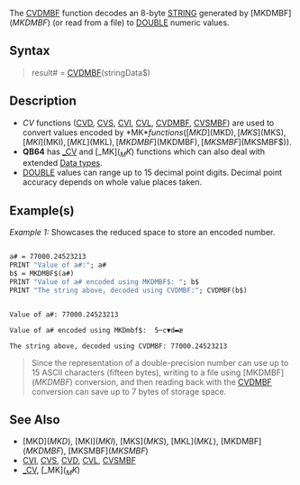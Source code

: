 The [CVDMBF](CVDMBF) function decodes an 8-byte [STRING](STRING) generated by [MKDMBF$](MKDMBF$) (or read from a file) to [DOUBLE](DOUBLE) numeric values.

## Syntax

> result# = [CVDMBF](CVDMBF)(stringData$)

## Description

* *CV* functions ([CVD](CVD), [CVS](CVS), [CVI](CVI), [CVL](CVL), [CVDMBF](CVDMBF), [CVSMBF](CVSMBF)) are used to convert values encoded by *MK$* functions ([MKD$](MKD$), [MKS$](MKS$), [MKI$](MKI$), [MKL$](MKL$), [MKDMBF$](MKDMBF$), [MKSMBF$](MKSMBF$)).
* **QB64** has [_CV](_CV) and [_MK$](_MK$) functions which can also deal with extended [Data types](Data-types).
* [DOUBLE](DOUBLE) values can range up to 15 decimal point digits. Decimal point accuracy depends on whole value places taken.

## Example(s)

*Example 1:* Showcases the reduced space to store an encoded number.

```vb

a# = 77000.24523213
PRINT "Value of a#:"; a#
b$ = MKDMBF$(a#)
PRINT "Value of a# encoded using MKDMBF$: "; b$
PRINT "The string above, decoded using CVDMBF:"; CVDMBF(b$)

```

```text

Value of a#: 77000.24523213

Value of a# encoded using MKDmbf$:  5─c▼d▬æ

The string above, decoded using CVDMBF: 77000.24523213

```

> Since the representation of a double-precision number can use up to 15 ASCII characters (fifteen bytes), writing to a file using [MKDMBF$](MKDMBF$) conversion, and then reading back with the [CVDMBF](CVDMBF) conversion can save up to 7 bytes of storage space.

## See Also

* [MKD$](MKD$), [MKI$](MKI$), [MKS$](MKS$), [MKL$](MKL$), [MKDMBF$](MKDMBF$), [MKSMBF$](MKSMBF$)
* [CVI](CVI), [CVS](CVS), [CVD](CVD), [CVL](CVL), [CVSMBF](CVSMBF)
* [_CV](_CV), [_MK$](_MK$)
